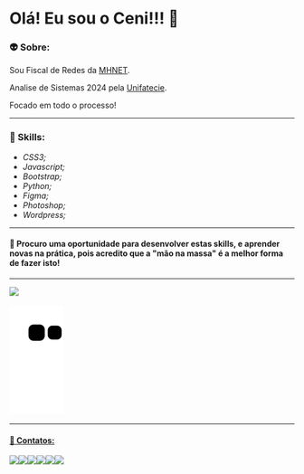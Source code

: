 

 # Olá! Eu sou o Ceni!!! 🚀


### 👽️ Sobre:

Sou Fiscal de Redes da [MHNET](https://mhnet.com.br/).

Analise de Sistemas 2024 pela [Unifatecie](https://unifatecie.edu.br/).



Focado em todo o processo!


------------

### 👷 Skills:
-   *CSS3;*
-   *Javascript;*
-   *Bootstrap;*
-  *Python;*
-   *Figma;*
- 	*Photoshop;*
-	*Wordpress;*


------------


#### 🚧 Procuro uma oportunidade para desenvolver estas skills, e aprender novas na prática, pois acredito que a "mão na massa" é a melhor forma de fazer isto!


------------

<div align="left">
  <a href="https://github.com/Ceni82">
  <img height="180em" src="https://github-readme-stats.vercel.app/api?username=Ceni82&show_icons=true&theme=merko&include_all_commits=true&count_private=true"/>

  
<div> 

  ![Snake animation](https://github.com/Ceni82/Ceni82/blob/output/github-contribution-grid-snake.svg)
 
 </div>
 
 ------------

#### 💬 Contatos:
 <a href="https://instagram.com/dev_ceni" target="_blank"><img src="https://img.shields.io/badge/-Instagram-%23E4405F?style=for-the-badge&logo=instagram&logoColor=white" target="_blank"></a><a href="https://discord.gg/Ceni#9166" target="_blank"><img src="https://img.shields.io/badge/Discord-7289DA?style=for-the-badge&logo=discord&logoColor=white" target="_blank"></a><a href = "mailto:mateus.ceni@gmail.com"><img src="https://img.shields.io/badge/-Gmail-%23333?style=for-the-badge&logo=gmail&logoColor=white" target="_blank"></a><a href="https://www.linkedin.com/in/mateus-ceni-9a362a226/" target="_blank"><img src="https://img.shields.io/badge/-LinkedIn-%230077B5?style=for-the-badge&logo=linkedin&logoColor=white" target="_blank"></a><a href="https://gitlab.com/Ceni82" target="_blank"><img src="https://img.shields.io/badge/-Gitlab-%ff4500?style=for-the-badge&logo=gitlab&logoColor=white" target="_blank"></a><a href="https://mysocialtree.vercel.app/" target="_blank"><img src="https://img.shields.io/badge/-Portifolio-%23E4405F?style=for-the-badge&logo=adafruit&logoColor=white" target="_blank"></a>
